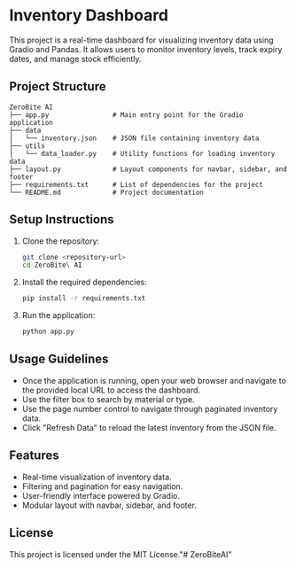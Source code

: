 # Inventory Dashboard

This project is a real-time dashboard for visualizing inventory data using Gradio and Pandas. It allows users to monitor inventory levels, track expiry dates, and manage stock efficiently.

## Project Structure

```
ZeroBite AI
├── app.py                # Main entry point for the Gradio application
├── data
│   └── inventory.json    # JSON file containing inventory data
├── utils
│   └── data_loader.py    # Utility functions for loading inventory data
├── layout.py             # Layout components for navbar, sidebar, and footer
├── requirements.txt      # List of dependencies for the project
└── README.md             # Project documentation
```

## Setup Instructions

1. Clone the repository:
   ```sh
   git clone <repository-url>
   cd ZeroBite\ AI
   ```

2. Install the required dependencies:
   ```sh
   pip install -r requirements.txt
   ```

3. Run the application:
   ```sh
   python app.py
   ```

## Usage Guidelines

- Once the application is running, open your web browser and navigate to the provided local URL to access the dashboard.
- Use the filter box to search by material or type.
- Use the page number control to navigate through paginated inventory data.
- Click "Refresh Data" to reload the latest inventory from the JSON file.

## Features

- Real-time visualization of inventory data.
- Filtering and pagination for easy navigation.
- User-friendly interface powered by Gradio.
- Modular layout with navbar, sidebar, and footer.

## License

This project is licensed under the MIT License."# ZeroBiteAI" 
